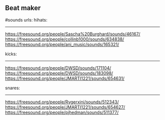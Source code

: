 ## Beat maker

#sounds urls:
hihats:
_______
https://freesound.org/people/Sascha%20Burghard/sounds/46167/
https://freesound.org/people/collinb1000/sounds/634838/
https://freesound.org/people/ani_music/sounds/165321/

kicks:
______
https://freesound.org/people/DWSD/sounds/171104/
https://freesound.org/people/DWSD/sounds/183098/
https://freesound.org/people/JMARTI1221/sounds/654631/

snares:
_______
https://freesound.org/people/Rvgerxini/sounds/512343/
https://freesound.org/people/JMARTI1221/sounds/654627/
https://freesound.org/people/pjhedman/sounds/511377/
